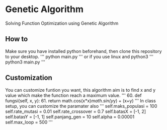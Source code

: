 # Genetic Algorithm
Solving Function Optimization using Genetic Algorithm

## How to
Make sure you have installed python beforehand, then clone this repository to your desktop.
'''
python main.py
'''
or if you use linux and python3
'''
python3 main.py
'''

## Customization
You can customize funtion you want, this algorithm aim is to find x and y value which make the function reach a maximum value.
'''
60. def fungsi(self, x, y):
61.     return math.cos(x*x)*math.sin(y*y) + (x+y)
'''
In class setup, you can customize the paramater also
'''
self.maks_populasi = 100
self.rate_mutasi = 0.01
self.rate_crossover = 0.7
self.batasX = [-1, 2]
self.batasY = [-1, 1]
self.panjang_gen = 10
self.alpha = 0.00001
self.max_loop = 500
'''

